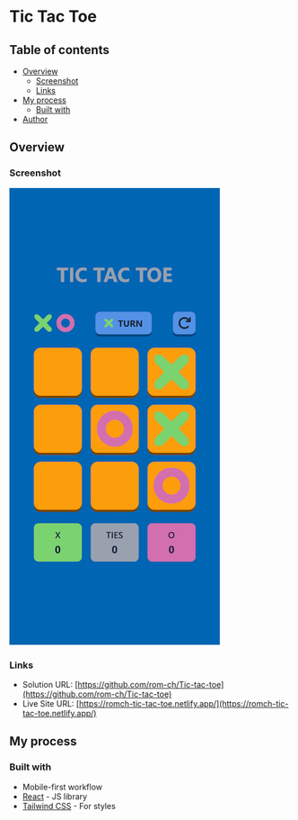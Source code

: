 # Tic Tac Toe

## Table of contents

- [Overview](#overview)
  - [Screenshot](#screenshot)
  - [Links](#links)
- [My process](#my-process)
  - [Built with](#built-with)
- [Author](#author)

## Overview

### Screenshot

![screenshot](/public/tic-tac-toe.png)

### Links

- Solution URL: [https://github.com/rom-ch/Tic-tac-toe](https://github.com/rom-ch/Tic-tac-toe)
- Live Site URL: [https://romch-tic-tac-toe.netlify.app/](https://romch-tic-tac-toe.netlify.app/)

## My process

### Built with

- Mobile-first workflow
- [React](https://reactjs.org/) - JS library
- [Tailwind CSS](https://tailwindcss.com/) - For styles
